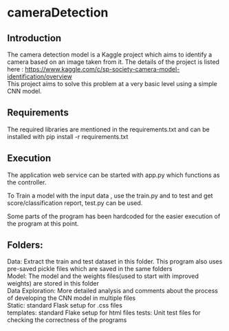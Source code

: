 # cameraDetection

## Introduction
The camera detection model is a Kaggle project which aims to identify a camera based on an image taken from it. 
The details of the project is listed here : https://www.kaggle.com/c/sp-society-camera-model-identification/overview   
This project aims to solve this problem at a very basic level using a simple CNN model.

## Requirements
The required libraries are mentioned in the requirements.txt and can be installed with 
pip install -r requirements.txt

## Execution
The application web service can be started with app.py which functions as the controller. 

To Train a model with the input data , use the train.py and to test and get score/classification report, test.py can be used.

Some parts of the program has been hardcoded for the easier execution of the program at this point. 

## Folders:
  Data: Extract the train and test dataset in this folder. This program also uses pre-saved pickle files which are saved in the same folders \
  Model: The model and the weights files(used to start with improved weights) are stored in this folder \
  Data Exploration: More detailed analysis and comments about the process of developing the CNN model in multiple files \
  Static: standard Flask setup for .css files \
  templates: standard Flake setup for html files 
  tests: Unit test files for checking the correctness of the programs
  
 
  
